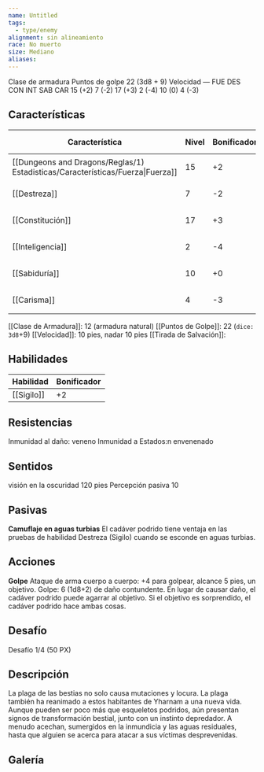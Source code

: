 ```yaml
---
name: Untitled
tags:
  - type/enemy
alignment: sin alineamiento
race: No muerto
size: Mediano
aliases:
---
```

Clase de armadura 
Puntos de golpe 22 (3d8 + 9)
Velocidad 
—
FUE DES CON INT SAB CAR
15 (+2) 7 (-2) 17 (+3) 2 (-4) 10 (0) 4 (-3)
## Características

| Característica                                                                 | Nivel | Bonificador | Lanzar dado      |
| ------------------------------------------------------------------------------ | ----- | ----------- | ---------------- |
| [[Dungeons and Dragons/Reglas/1) Estadisticas/Características/Fuerza\|Fuerza]] | 15    | +2          | `dice: 1d20 + 0` |
| [[Destreza]]                                                                   | 7     | -2          | `dice: 1d20 + 0` |
| [[Constitución]]                                                               | 17    | +3          | `dice: 1d20 + 0` |
| [[Inteligencia]]                                                               | 2     | -4          | `dice: 1d20 + 0` |
| [[Sabiduría]]                                                                  | 10    | +0          | `dice: 1d20 + 0` |
| [[Carisma]]                                                                    | 4     | -3          | `dice: 1d20 + 0` |

[[Clase de Armadura]]: 12 (armadura natural)
[[Puntos de Golpe]]: 22 (`dice: 3d8`+9)
[[Velocidad]]: 10 pies, nadar 10 pies
[[Tirada de Salvación]]:

## Habilidades

| Habilidad  | Bonificador |
| ---------- | ----------- |
| [[Sigilo]] | +2          |

## Resistencias

Inmunidad al daño: veneno
Inmunidad a Estados:n envenenado

## Sentidos

visión en la oscuridad 120 pies
Percepción pasiva 10

## Pasivas

**Camuflaje en aguas turbias**
El cadáver podrido tiene ventaja en las pruebas de habilidad Destreza (Sigilo) cuando se esconde en aguas turbias.

## Acciones

**Golpe**
Ataque de arma cuerpo a cuerpo: +4 para golpear, alcance 5 pies, un objetivo.
Golpe: 6 (1d8+2) de daño contundente. En lugar de causar daño, el cadáver podrido puede agarrar al objetivo. Si el objetivo es sorprendido, el cadáver podrido hace ambas cosas.

## Desafío

Desafío 1/4 (50 PX)

## Descripción

La plaga de las bestias no solo causa mutaciones y locura. La plaga también ha reanimado a estos habitantes de Yharnam a una nueva vida. Aunque pueden ser poco más que esqueletos podridos, aún presentan signos de transformación bestial, junto con un instinto depredador. A menudo acechan, sumergidos en la inmundicia y las aguas residuales, hasta que alguien se acerca para atacar a sus víctimas desprevenidas.

## Galería


